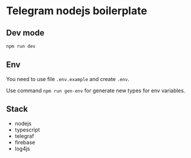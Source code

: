 # Telegram nodejs boilerplate

## Dev mode

```bash
npm run dev
```

## Env

You need to use file `.env.example` and create `.env`.

Use command `npm run gen-env` for generate new types for env variables.

## Stack

- nodejs
- typescript
- telegraf
- firebase
- log4js
